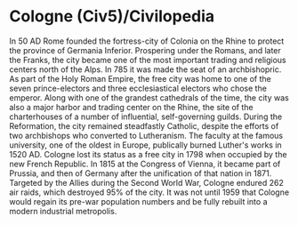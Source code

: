 # Cologne (Civ5)/Civilopedia

In 50 AD Rome founded the fortress-city of Colonia on the Rhine to protect the province of Germania Inferior. Prospering under the Romans, and later the Franks, the city became one of the most important trading and religious centers north of the Alps. In 785 it was made the seat of an archbishopric. As part of the Holy Roman Empire, the free city was home to one of the seven prince-electors and three ecclesiastical electors who chose the emperor. Along with one of the grandest cathedrals of the time, the city was also a major harbor and trading center on the Rhine, the site of the charterhouses of a number of influential, self-governing guilds. During the Reformation, the city remained steadfastly Catholic, despite the efforts of two archbishops who converted to Lutheranism. The faculty at the famous university, one of the oldest in Europe, publically burned Luther's works in 1520 AD. Cologne lost its status as a free city in 1798 when occupied by the new French Republic. In 1815 at the Congress of Vienna, it became part of Prussia, and then of Germany after the unification of that nation in 1871. Targeted by the Allies during the Second World War, Cologne endured 262 air raids, which destroyed 95% of the city. It was not until 1959 that Cologne would regain its pre-war population numbers and be fully rebuilt into a modern industrial metropolis.
